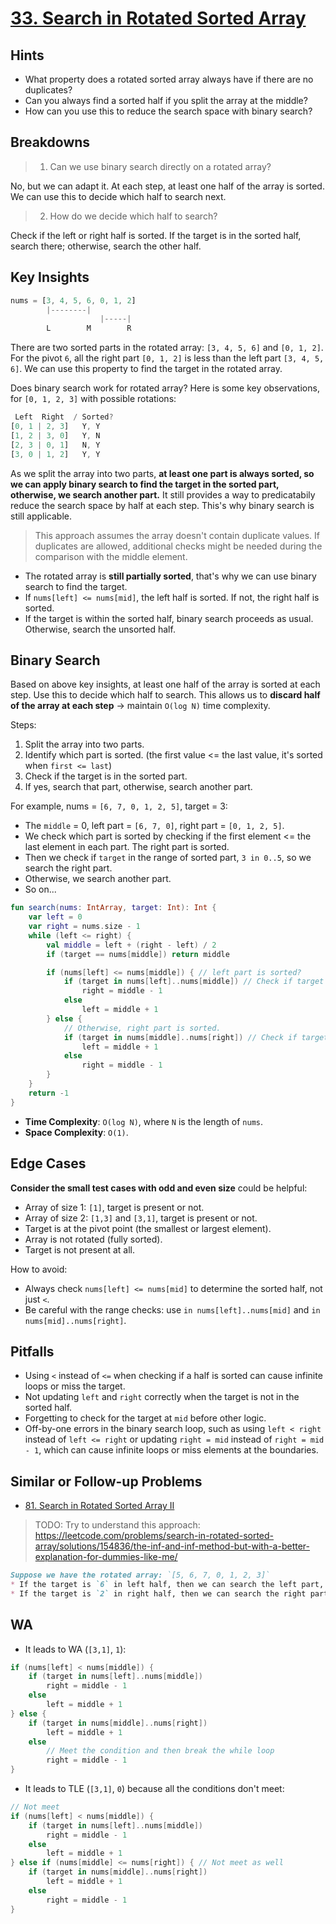 # [33. Search in Rotated Sorted Array](https://leetcode.com/problems/search-in-rotated-sorted-array/)

## Hints
- What property does a rotated sorted array always have if there are no duplicates?
- Can you always find a sorted half if you split the array at the middle?
- How can you use this to reduce the search space with binary search?

## Breakdowns
> 1. Can we use binary search directly on a rotated array?

No, but we can adapt it. At each step, at least one half of the array is sorted. We can use this to decide which half to search next.

> 2. How do we decide which half to search?

Check if the left or right half is sorted. If the target is in the sorted half, search there; otherwise, search the other half.

## Key Insights
```js
nums = [3, 4, 5, 6, 0, 1, 2]
        |--------|
                    |-----|
        L        M        R
```

There are two sorted parts in the rotated array: `[3, 4, 5, 6]` and `[0, 1, 2]`. For the pivot `6`, all the right part `[0, 1, 2]` is less than the left part `[3, 4, 5, 6]`. We can use this property to find the target in the rotated array.

Does binary search work for rotated array? Here is some key observations, for `[0, 1, 2, 3]` with possible rotations:
```js
 Left  Right  / Sorted?
[0, 1 | 2, 3]   Y, Y
[1, 2 | 3, 0]   Y, N
[2, 3 | 0, 1]   N, Y
[3, 0 | 1, 2]   Y, Y
```
As we split the array into two parts, **at least one part is always sorted, so we can apply binary search to find the target in the sorted part, otherwise, we search another part.** It still provides a way to predicatabily reduce the search space by half at each step. This's why binary search is still applicable.

> This approach assumes the array doesn't contain duplicate values. If duplicates are allowed, additional checks might be needed during the comparison with the middle element.

- The rotated array is **still partially sorted**, that's why we can use binary search to find the target.
- If `nums[left] <= nums[mid]`, the left half is sorted. If not, the right half is sorted.
- If the target is within the sorted half, binary search proceeds as usual. Otherwise, search the unsorted half.

## Binary Search
Based on above key insights, at least one half of the array is sorted at each step. Use this to decide which half to search. This allows us to **discard half of the array at each step** -> maintain `O(log N)` time complexity.

Steps:
1. Split the array into two parts.
2. Identify which part is sorted. (the first value <= the last value, it's sorted when `first <= last`)
3. Check if the target is in the sorted part.
4. If yes, search that part, otherwise, search another part.

For example, nums = `[6, 7, 0, 1, 2, 5]`, target = 3:
* The `middle` = 0, left part = `[6, 7, 0]`, right part = `[0, 1, 2, 5]`.
* We check which part is sorted by checking if the first element <= the last element in each part. The right part is sorted.
* Then we check if `target` in the range of sorted part, `3 in 0..5`, so we search the right part.
* Otherwise, we search another part.
* So on...

```kotlin
fun search(nums: IntArray, target: Int): Int {
    var left = 0
    var right = nums.size - 1
    while (left <= right) {
        val middle = left + (right - left) / 2
        if (target == nums[middle]) return middle

        if (nums[left] <= nums[middle]) { // left part is sorted?
            if (target in nums[left]..nums[middle]) // Check if target in this sorted part
                right = middle - 1
            else 
                left = middle + 1
        } else {
            // Otherwise, right part is sorted.
            if (target in nums[middle]..nums[right]) // Check if target in this sorted part
                left = middle + 1
            else
                right = middle - 1
        }
    }
    return -1
}
```

- **Time Complexity**: `O(log N)`, where `N` is the length of `nums`.
- **Space Complexity**: `O(1)`.

## Edge Cases
**Consider the small test cases with odd and even size** could be helpful:

- Array of size 1: `[1]`, target is present or not.
- Array of size 2: `[1,3]` and `[3,1]`, target is present or not.
- Target is at the pivot point (the smallest or largest element).
- Array is not rotated (fully sorted).
- Target is not present at all.

How to avoid:
- Always check `nums[left] <= nums[mid]` to determine the sorted half, not just `<`.
- Be careful with the range checks: use `in nums[left]..nums[mid]` and `in nums[mid]..nums[right]`.

## Pitfalls
- Using `<` instead of `<=` when checking if a half is sorted can cause infinite loops or miss the target.
- Not updating `left` and `right` correctly when the target is not in the sorted half.
- Forgetting to check for the target at `mid` before other logic.
- Off-by-one errors in the binary search loop, such as using `left < right` instead of `left <= right` or updating `right = mid` instead of `right = mid - 1`, which can cause infinite loops or miss elements at the boundaries.

## Similar or Follow-up Problems
- [81. Search in Rotated Sorted Array II](81.search-in-rotated-sorted-array-ii.md)

> TODO: Try to understand this approach: https://leetcode.com/problems/search-in-rotated-sorted-array/solutions/154836/the-inf-and-inf-method-but-with-a-better-explanation-for-dummies-like-me/

```markdown
Suppose we have the rotated array: `[5, 6, 7, 0, 1, 2, 3]`
* If the target is `6` in left half, then we can search the left part, the array looks like `[5, 6, 7, oo, oo, oo, oo]`, it's still sorted. 
* If the target is `2` in right half, then we can search the right part, the array looks like `[-oo, -oo, -oo, 0, 1, 2, 3]`.
```

## WA
* It leads to WA (`[3,1]`, `1`):
```kotlin
if (nums[left] < nums[middle]) {
    if (target in nums[left]..nums[middle])
        right = middle - 1
    else 
        left = middle + 1
} else {
    if (target in nums[middle]..nums[right])
        left = middle + 1
    else
        // Meet the condition and then break the while loop
        right = middle - 1
}
```

* It leads to TLE (`[3,1]`, `0`) because all the conditions don't meet:
```kotlin
// Not meet
if (nums[left] < nums[middle]) {
    if (target in nums[left]..nums[middle])
        right = middle - 1
    else 
        left = middle + 1
} else if (nums[middle] <= nums[right]) { // Not meet as well
    if (target in nums[middle]..nums[right])
        left = middle + 1
    else
        right = middle - 1
}
```